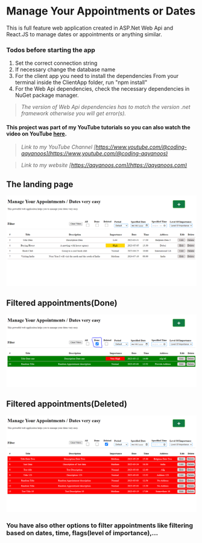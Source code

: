 # Manage Your Appointments or Dates

This is full feature web application created in ASP.Net Web Api and React.JS to manage dates or appointments or anything similar.

### Todos before starting the app
1. Set the correct connection string
2. If necessary change the database name
3. For the client app you need to install the dependencies
    From your terminal inside the ClientApp folder, run "npm install"
4. For the Web Api dependencies, check the necessary dependencies in NuGet package manager.

> _The version of Web Api dependencies has to match the version .net framework otherwise you will get error(s)._

#### This project was part of my YouTube tutorials so you can also watch the video on YouTube [here](https://www.youtube.com/@coding-aqyanoos/videos).

> _Link to my YouTube Channel [https://www.youtube.com/@coding-aqyanoos](https://www.youtube.com/@coding-aqyanoos)_

> _Link to my website [https://aqyanoos.com](https://aqyanoos.com)_


## The landing page

![landing page](./img/landing-page.PNG)

## Filtered appointments(Done)

![landing page](./img/filtered-done.PNG)

## Filtered appointments(Deleted)

![landing page](./img/filtered-deleted.PNG)

### You have also other options to filter appointments like filtering based on dates, time, flags(level of importance),...





